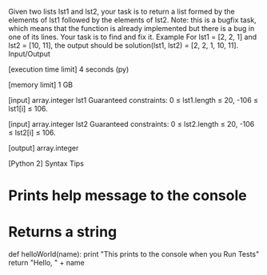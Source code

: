 Given two lists lst1 and lst2, your task is to return a list formed by the elements of lst1 followed by the elements of lst2.
Note: this is a bugfix task, which means that the function is already implemented but there is a bug in one of its lines. Your task is to find and fix it.
Example
For lst1 = [2, 2, 1] and lst2 = [10, 11], the output should be
solution(lst1, lst2) = [2, 2, 1, 10, 11].
Input/Output


[execution time limit] 4 seconds (py)


[memory limit] 1 GB


[input] array.integer lst1
Guaranteed constraints:
0 ≤ lst1.length ≤ 20,
-106 ≤ lst1[i] ≤ 106.


[input] array.integer lst2
Guaranteed constraints:
0 ≤ lst2.length ≤ 20,
-106 ≤ lst2[i] ≤ 106.


[output] array.integer


[Python 2] Syntax Tips
# Prints help message to the console
# Returns a string
def helloWorld(name):
    print "This prints to the console when you Run Tests"
    return "Hello, " + name


